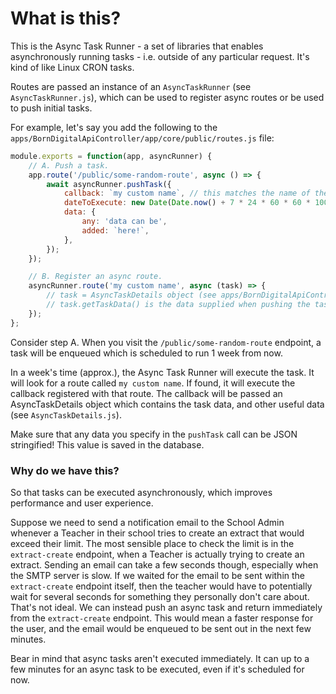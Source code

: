 # What is this?

This is the Async Task Runner - a set of libraries that enables asynchronously running tasks - i.e. outside of any particular request. It's kind of like Linux CRON tasks.

Routes are passed an instance of an `AsyncTaskRunner` (see `AsyncTaskRunner.js`), which can be used to register async routes or be used to push initial tasks.

For example, let's say you add the following to the `apps/BornDigitalApiController/app/core/public/routes.js` file:

```javascript
module.exports = function(app, asyncRunner) {
	// A. Push a task.
	app.route('/public/some-random-route', async () => {
		await asyncRunner.pushTask({
			callback: `my custom name`, // this matches the name of the route given below.
			dateToExecute: new Date(Date.now() + 7 * 24 * 60 * 60 * 1000), // 1 week in the future
			data: {
				any: 'data can be',
				added: `here!`,
			},
		});
	});

	// B. Register an async route.
	asyncRunner.route('my custom name', async (task) => {
		// task = AsyncTaskDetails object (see apps/BornDigitalApiController/app/common/asyncTaskRunner/AsyncTaskDetails.js)
		// task.getTaskData() is the data supplied when pushing the task. In this case: {any: 'data can be', added: 'here!'}
	});
};
```

Consider step A. When you visit the `/public/some-random-route` endpoint, a task will be enqueued which is scheduled to run 1 week from now.

In a week's time (approx.), the Async Task Runner will execute the task. It will look for a route called `my custom name`. If found, it will execute the callback registered with that route. The callback will be passed an AsyncTaskDetails object which contains the task data, and other useful data (see `AsyncTaskDetails.js`).

Make sure that any data you specify in the `pushTask` call can be JSON stringified! This value is saved in the database.

### Why do we have this?

So that tasks can be executed asynchronously, which improves performance and user experience.

Suppose we need to send a notification email to the School Admin whenever a Teacher in their school tries to create an extract that would exceed their limit.
The most sensible place to check the limit is in the `extract-create` endpoint, when a Teacher is actually trying to create an extract.
Sending an email can take a few seconds though, especially when the SMTP server is slow. If we waited for the email to be sent within the `extract-create` endpoint itself, then the teacher would have to potentially wait for several seconds for something they personally don't care about. That's not ideal. We can instead push an async task and return immediately from the `extract-create` endpoint. This would mean a faster response for the user, and the email would be enqueued to be sent out in the next few minutes.

Bear in mind that async tasks aren't executed immediately. It can up to a few minutes for an async task to be executed, even if it's scheduled for now.